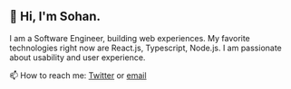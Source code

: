 ## 👋 Hi, I'm Sohan.

I am a Software Engineer, building web experiences. My favorite technologies right now are React.js, Typescript, Node.js. I am passionate about usability and user experience.

📫 How to reach me: [Twitter](https://twitter.com/samiulhsohan) or [email](mailto:hi+github@sohan.dev)
